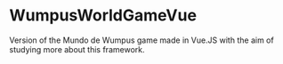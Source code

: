 # WumpusWorldGameVue
 Version of the Mundo de Wumpus game made in Vue.JS with the aim of studying more about this framework.

